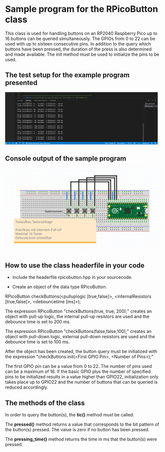 # Sample program for the RPicoButton class

This class is used for handling buttons on an RP2040 Raspberry Pico
up to 16 buttons can be queried simultaneously.
The GPIOs from 0 to 22 can be used with up to sixteen consecutive pins.
In addition to the query which buttons have been pressed, the duration of the press
is also determined and made available. The init method must be used to initialize the
pins to be used.

## The test setup for the example program presented

![Breadboard](https://github.com/DoImant/Stuff/blob/main/Taster-Debounce/Console-output.png?raw=true)

## Console output of the sample program

![Console](https://github.com/DoImant/Stuff/blob/main/Taster-Debounce/Taster-Debounce.png?raw=true)

## How to use the class headerfile in your code

* Include the headerfile rpicobutton.hpp in your sourcecode.

* Create an object of the data type RPicoButton.

RPicoButton checkButtons(\<pulluplogic [true,false]\>, \<internalResistors [true,false]\>, <debouncetime [ms]\>);

The expression RPicoButton "checkButtons(true, true, 200);" creates an object with pull-up logic,
the internal pull-up resistors are used and the debounce time is set to 200 ms.
  
The expression RPicoButton "checkButtons(false,false,100);" creates an object with pull-down logic,
external pull-down resistors are used and the debounce time is set to 100 ms.

After the object has been created, the button query must be initialized with the expression
"checkButtons.init(\<First GPIO Pin\>, \<Number of Pins\>);"

The first GPIO pin can be a value from 0 to 22. The number of pins used can be a maximum of 16.
If the basic GPIO plus the number of specified pins to be initialized results in a value higher than GPIO22,
initialization only takes place up to GPIO22 and the number of buttons that can be queried is reduced
accordingly.

## The methods of the class

In order to query the button(s), the **tic()** method must be called.

The **pressed()** method returns a value that corresponds to the bit pattern of the button(s) pressed. The value is
zero if no button has been pressed.

The **pressing_time()** method returns the time in ms that the button(s) were pressed.
